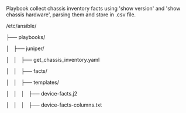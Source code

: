 
Playbook collect chassis inventory facts using 'show version' and 'show chassis hardware', parsing them and store in .csv file. 


/etc/ansible/

├── playbooks/

│   ├── juniper/

│   │   ├── get_chassis_inventory.yaml

│   │   ├── facts/

│   │   ├── templates/

│   │   │   ├── device-facts.j2

│   │   │   ├── device-facts-columns.txt


